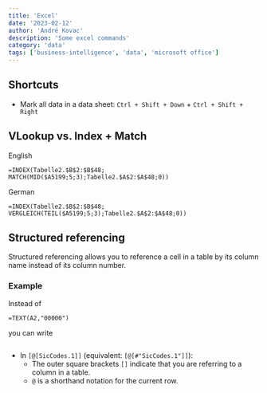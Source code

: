 ```yaml
---
title: 'Excel'
date: '2023-02-12'
author: 'André Kovac'
description: 'Some excel commands'
category: 'data'
tags: ['business-intelligence', 'data', 'microsoft office']
---
```


## Shortcuts

- Mark all data in a data sheet: `Ctrl + Shift + Down` + `Ctrl + Shift + Right`

## VLookup vs. Index + Match

English

```excel
=INDEX(Tabelle2.$B$2:$B$48; MATCH(MID($A5199;5;3);Tabelle2.$A$2:$A$48;0))
```

German

```excel
=INDEX(Tabelle2.$B$2:$B$48; VERGLEICH(TEIL($A5199;5;3);Tabelle2.$A$2:$A$48;0))
```


## Structured referencing

Structured referencing allows you to reference a cell in a table by its column name instead of its column number.

### Example

Instead of

```excel
=TEXT(A2,"00000")
```

you can write 

```

```

- In `[@[SicCodes.1]]` (equivalent: `[@[#"SicCodes.1"]]`):
  - The outer square brackets `[]` indicate that you are referring to a column in a table.
  - `@`  is a shorthand notation for the current row.